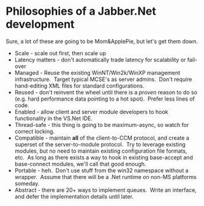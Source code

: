 Philosophies of a Jabber.Net development
==========================================

Sure, a lot of these are going to be Mom&ApplePie, but let's get them
down.

-   Scale - scale out first, then scale up
-   Latency matters - don't automatically trade latency for scalability
    or fail-over
-   Managed - Reuse the existing WinNT/Win2k/WinXP management
    infrastructure.  Target typical MCSE's as server admins.  Don't
    require hand-editing XML files for standard configurations.
-   Reused - don't reinvent the wheel until there is a *proven* reason
    to do so (e.g. hard performance data pointing to a hot spot). 
    Prefer less lines of code.
-   Enabled - allow client and server module developers to hook
    functionality in the VS.Net IDE.
-   Thread-safe - this thing is going to be maximum-async, so watch for
    correct locking.
-   Compatible - maintain **all** of the client-to-CCM protocol, and
    create a superset of the server-to-module protocol.  Try to leverage
    existing modules, but no need to maintain existing configuration
    file formats, etc.  As long as there exists a way to hook in
    existing base-accept and base-connect modules, we'll call that
    good enough.
-   Portable - heh.  Don't use stuff from the win32 namespace without a
    wrapper.  Assume that there will be a .Net runtime on non-MS
    platforms someday.
-   Abstract - there are 20+ ways to implement queues.  Write an
    interface, and defer the implementation details until later.
